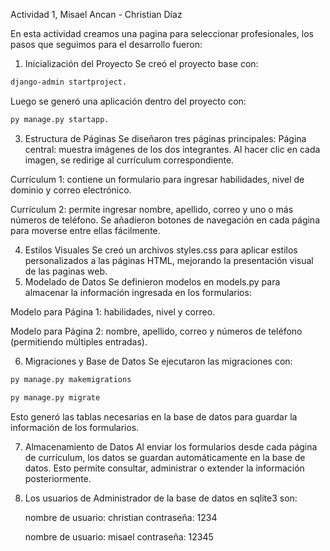Actividad 1, Misael Ancan - Christian Díaz

En esta actividad creamos una pagina para seleccionar profesionales, los pasos que seguimos para el desarrollo fueron:

1. Inicialización del Proyecto
Se creó el proyecto base con:
```bash
django-admin startproject.
```
Luego se generó una aplicación dentro del proyecto con:
```bash
py manage.py startapp.
```

3. Estructura de Páginas
Se diseñaron tres páginas principales:
Página central: muestra imágenes de los dos integrantes. Al hacer clic en cada imagen, se redirige al currículum correspondiente.

Currículum 1: contiene un formulario para ingresar habilidades, nivel de dominio y correo electrónico.

Currículum 2: permite ingresar nombre, apellido, correo y uno o más números de teléfono.
Se añadieron botones de navegación en cada página para moverse entre ellas fácilmente.

4. Estilos Visuales
Se creó un archivos styles.css para aplicar estilos personalizados a las páginas HTML, mejorando la presentación visual de las paginas web. 
5. Modelado de Datos
Se definieron modelos en models.py para almacenar la información ingresada en los formularios:

Modelo para Página 1: habilidades, nivel y correo.

Modelo para Página 2: nombre, apellido, correo y números de teléfono (permitiendo múltiples entradas).

6. Migraciones y Base de Datos
Se ejecutaron las migraciones con:
```bash
py manage.py makemigrations
```
```bash
py manage.py migrate
```
Esto generó las tablas necesarias en la base de datos para guardar la información de los formularios.

7. Almacenamiento de Datos
Al enviar los formularios desde cada página de currículum, los datos se guardan automáticamente en la base de datos.
Esto permite consultar, administrar o extender la información posteriormente.

8. Los usuarios de Administrador de la base de datos en sqlite3
son:

   nombre de usuario: christian
    contraseña: 1234

    nombre de usuario: misael
    contraseña: 12345
